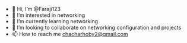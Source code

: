 - 👋 Hi, I’m @Faraji123
- 👀 I’m interested in networking
- 🌱 I’m currently learning networking
- 💞️ I’m looking to collaborate on networking configuration and projects
- 📫 How to reach me chacharhoby2@gmail.com

<!---
Faraji123/Faraji123 is a ✨ special ✨ repository because its `README.md` (this file) appears on your GitHub profile.
You can click the Preview link to take a look at your changes.
--->
